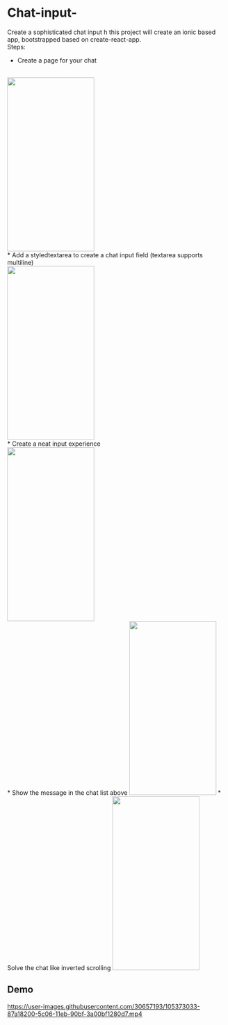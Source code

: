 # Chat-input-
Create a sophisticated chat input h
this project will create an ionic based app, bootstrapped based on create-react-app.
<br>
Steps:
* Create a page for your chat 
<br>
<img src="https://user-images.githubusercontent.com/30657193/105371217-a99a0500-5c04-11eb-8780-f67796d2c86b.jpg " width="200" height="400" />
<br>
* Add a styledtextarea to create a chat input field (textarea supports multiline)
<br>
<img src="https://user-images.githubusercontent.com/30657193/105371425-e6fe9280-5c04-11eb-9427-f0199f50272a.jpg" width="200" height="400" )/>
<br>
* Create a neat input experience
<br>
<img src="https://user-images.githubusercontent.com/30657193/105371769-38a71d00-5c05-11eb-85a3-a06d3b0e03b3.jpg" width="200" height="400" )/>
<br>
* Show the message in the chat list above
<img src ="https://user-images.githubusercontent.com/30657193/105371875-58d6dc00-5c05-11eb-8627-437350620512.jpg" width="200" height="400" )/>
* Solve the chat like inverted scrolling
<img src ="https://user-images.githubusercontent.com/30657193/105371993-76a44100-5c05-11eb-8362-586818ec53af.jpg" width="200" height="400" )/>

## Demo
https://user-images.githubusercontent.com/30657193/105373033-87a18200-5c06-11eb-90bf-3a00bf1280d7.mp4



